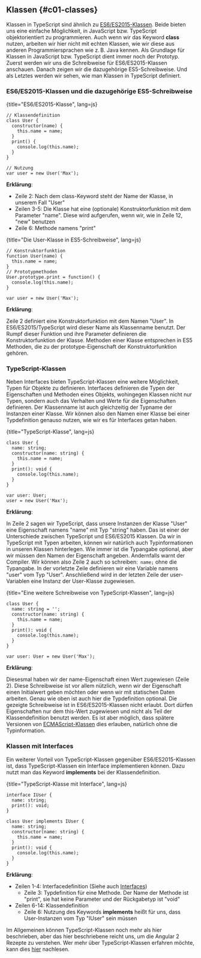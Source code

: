 ## Klassen {#c01-classes}

Klassen in TypeScript sind ähnlich zu [ES6/ES2015-Klassen](https://developer.mozilla.org/en/docs/Web/JavaScript/Reference/Classes).
Beide bieten uns eine einfache Möglichkeit, in JavaScript bzw. TypeScript objektorientiert zu programmieren.
Auch wenn wir das Keyword __class__ nutzen, arbeiten wir hier nicht mit echten Klassen, wie wir diese aus anderen Programmiersprachen wie z. B. Java kennen.
Als Grundlage für Klassen in JavaScript bzw. TypeScript dient immer noch der Prototyp.
Zuerst werden wir uns die Schreibweise für ES6/ES2015-Klassen anschauen.
Danach zeigen wir die dazugehörige ES5-Schreibweise. Und als Letztes werden wir sehen, wie man Klassen in TypeScript definiert.

### ES6/ES2015-Klassen und die dazugehörige ES5-Schreibweise
{title="ES6/ES2015-Klasse", lang=js}
```
// Klassendefinition
class User {
  constructor(name) {
    this.name = name;
  }
  print() {
    console.log(this.name);
  }
}

// Nutzung
var user = new User('Max');
```

__Erklärung__:

* Zeile 2: Nach dem class-Keyword steht der Name der Klasse, in unserem Fall "User"
* Zeilen 3-5: Die Klasse hat eine (optionale) Konstruktorfunktion mit dem Parameter "name". Diese wird aufgerufen, wenn wir, wie in Zeile 12, "new" benutzen
* Zeile 6: Methode namens "print"

{title="Die User-Klasse in ES5-Schreibweise", lang=js}
```
// Konstruktorfunktion
function User(name) {
  this.name = name;
}
// Prototypmethoden
User.prototype.print = function() {
  console.log(this.name);
}

var user = new User('Max');
```

__Erklärung__:

Zeile 2 definiert eine Konstruktorfunktion mit dem Namen "User".
In ES6/ES2015/TypeScript wird dieser Name als Klassenname benutzt.
Der Rumpf dieser Funktion und ihre Parameter definieren die Konstruktorfunktion der Klasse.
Methoden einer Klasse entsprechen in ES5 Methoden, die zu der prototype-Eigenschaft der Konstruktorfunktion gehören.

### TypeScript-Klassen

Neben Interfaces bieten TypeScript-Klassen eine weitere Möglichkeit, Typen für Objekte zu definieren.
Interfaces definieren die Typen der Eigenschaften und Methoden eines Objekts, wohingegen Klassen nicht nur Typen, sondern auch das Verhalten und Werte für die Eigenschaften definieren.
Der Klassenname ist auch gleichzeitig der Typname der Instanzen einer Klasse.
Wir können also den Namen einer Klasse bei einer Typdefinition genauso nutzen, wie wir es für Interfaces getan haben.

{title="TypeScript-Klasse", lang=js}
```
class User {
  name: string;
  constructor(name: string) {
    this.name = name;
  }
  print(): void {
    console.log(this.name);
  }
}

var user: User;
user = new User('Max');
```

__Erklärung__:

In Zeile 2 sagen wir TypeScript, dass unsere Instanzen der Klasse "User" eine Eigenschaft namens "name" mit Typ "string" haben.
Das ist einer der Unterschiede zwischen TypeScript und ES6/ES2015 Klassen.
Da wir in TypeScript mit Typen arbeiten, können wir natürlich auch Typinformationen in unseren Klassen hinterlegen.
Wie immer ist die Typangabe optional, aber wir müssen den Namen der Eigenschaft angeben. Andernfalls warnt der Compiler.
Wir können also Zeile 2 auch so schreiben:` name;` ohne die Typangabe.
In der vorletzte Zeile definieren wir eine Variable namens "user" vom Typ "User".
Anschließend wird in der letzten Zeile der user-Variablen eine Instanz der User-Klasse zugewiesen.

{title="Eine weitere Schreibweise von TypeScript-Klassen", lang=js}
```
class User {
  name: string = '';
  constructor(name: string) {
    this.name = name;
  }
  print(): void {
    console.log(this.name);
  }
}

var user: User = new User('Max');
```

__Erklärung__:

Diesesmal haben wir der name-Eigenschaft einen Wert zugewiesen (Zeile 2).
Diese Schreibweise ist vor allem nützlich, wenn wir der Eigenschaft einen Initialwert geben möchten oder wenn wir mit statischen Daten arbeiten.
Genau wie oben ist auch hier die Typdefinition optional.
Die gezeigte Schreibweise ist in ES6/ES2015-Klassen nicht erlaubt.
Dort dürfen Eigenschaften nur dem this-Wert zugewiesen und nicht als Teil der Klassendefinition benutzt werden.
Es ist aber möglich, dass spätere Versionen von [ECMAScript-Klassen](https://github.com/jeffmo/es-class-fields-and-static-properties) dies erlauben, natürlich ohne die Typinformation.

### Klassen mit Interfaces

Ein weiterer Vorteil von TypeScript-Klassen gegenüber ES6/ES2015-Klassen ist, dass TypeScript-Klassen ein Interface implementieren können.
Dazu nutzt man das Keyword __implements__ bei der Klassendefinition.

{title="TypeScript-Klasse mit Interface", lang=js}
```
interface IUser {
  name: string;
  print(): void;
}

class User implements IUser {
  name: string;
  constructor(name: string) {
    this.name = name;
  }
  print(): void {
    console.log(this.name);
  }
}
```

__Erklärung__:

* Zeilen 1-4: Interfacedefinition (Siehe auch [Interfaces](#c01-ifaces))
  * Zeile 3: Typdefinition für eine Methode. Der Name der Methode ist "print", sie hat keine Parameter und der Rückgabetyp ist "void"
* Zeilen 6-14: Klassendefinition
  * Zeile 6: Nutzung des Keywords __implements__ heißt für uns, dass User-Instanzen vom Typ "IUser" sein müssen

Im Allgemeinen können TypeScript-Klassen noch mehr als hier beschrieben, aber das hier beschriebene reicht uns, um die Angular 2 Rezepte zu verstehen. Wer mehr über TypeScript-Klassen erfahren möchte, kann dies [hier](https://www.typescriptlang.org/docs/handbook/classes.html) nachlesen.

